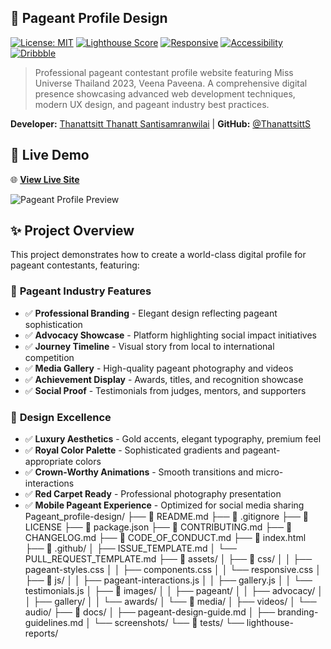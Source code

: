 ## 👑 Pageant Profile Design

[![License: MIT](https://img.shields.io/badge/License-MIT-yellow.svg)](https://opensource.org/licenses/MIT)
[![Lighthouse Score](https://img.shields.io/badge/Lighthouse-95%2B-green.svg)](https://pagespeed.web.dev/)
[![Responsive](https://img.shields.io/badge/Responsive-Yes-brightgreen.svg)](https://search.google.com/test/mobile-friendly)
[![Accessibility](https://img.shields.io/badge/Accessibility-WCAG%202.1-blue.svg)](https://www.w3.org/WAI/WCAG21/quickref/)
[![Dribbble](https://img.shields.io/badge/Dribbble-ThanattsittS-ea4c89.svg)](https://dribbble.com/ThanattsittS)

> Professional pageant contestant profile website featuring Miss Universe Thailand 2023, Veena Paveena. A comprehensive digital presence showcasing advanced web development techniques, modern UX design, and pageant industry best practices.

**Developer:** [Thanattsitt Thanatt Santisamranwilai](https://dribbble.com/ThanattsittS) | **GitHub:** [@ThanattsittS](https://github.com/ThanattsittS)

## 🎯 **Live Demo**

🌐 **[View Live Site](https://thanattsitts.github.io/Pageant_profile-design/)**

![Pageant Profile Preview](docs/screenshots/pageant-profile-hero.png)

## ✨ **Project Overview**

This project demonstrates how to create a world-class digital profile for pageant contestants, featuring:

### 👑 **Pageant Industry Features**
- ✅ **Professional Branding** - Elegant design reflecting pageant sophistication
- ✅ **Advocacy Showcase** - Platform highlighting social impact initiatives
- ✅ **Journey Timeline** - Visual story from local to international competition
- ✅ **Media Gallery** - High-quality pageant photography and videos
- ✅ **Achievement Display** - Awards, titles, and recognition showcase
- ✅ **Social Proof** - Testimonials from judges, mentors, and supporters

### 🎨 **Design Excellence**
- ✅ **Luxury Aesthetics** - Gold accents, elegant typography, premium feel
- ✅ **Royal Color Palette** - Sophisticated gradients and pageant-appropriate colors
- ✅ **Crown-Worthy Animations** - Smooth transitions and micro-interactions
- ✅ **Red Carpet Ready** - Professional photography presentation
- ✅ **Mobile Pageant Experience** - Optimized for social media sharing
Pageant_profile-design/
├── 📄 README.md
├── 📄 .gitignore
├── 📄 LICENSE
├── 📄 package.json
├── 📄 CONTRIBUTING.md
├── 📄 CHANGELOG.md
├── 📄 CODE_OF_CONDUCT.md
├── 📄 index.html
├── 📂 .github/
│   ├── ISSUE_TEMPLATE.md
│   └── PULL_REQUEST_TEMPLATE.md
├── 📂 assets/
│   ├── 📂 css/
│   │   ├── pageant-styles.css
│   │   ├── components.css
│   │   └── responsive.css
│   ├── 📂 js/
│   │   ├── pageant-interactions.js
│   │   ├── gallery.js
│   │   └── testimonials.js
│   ├── 📂 images/
│   │   ├── pageant/
│   │   ├── advocacy/
│   │   ├── gallery/
│   │   └── awards/
│   └── 📂 media/
│       ├── videos/
│       └── audio/
├── 📂 docs/
│   ├── pageant-design-guide.md
│   ├── branding-guidelines.md
│   └── screenshots/
└── 📂 tests/
    └── lighthouse-reports/
